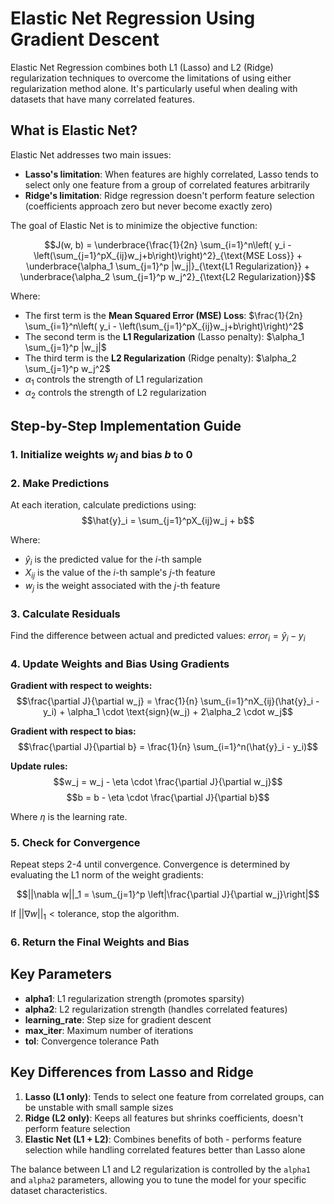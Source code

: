 # Elastic Net Regression Using Gradient Descent

Elastic Net Regression combines both L1 (Lasso) and L2 (Ridge) regularization techniques to overcome the limitations of using either regularization method alone. It's particularly useful when dealing with datasets that have many correlated features.

## What is Elastic Net?

Elastic Net addresses two main issues:
- **Lasso's limitation**: When features are highly correlated, Lasso tends to select only one feature from a group of correlated features arbitrarily
- **Ridge's limitation**: Ridge regression doesn't perform feature selection (coefficients approach zero but never become exactly zero)

The goal of Elastic Net is to minimize the objective function:

$$J(w, b) = \underbrace{\frac{1}{2n} \sum_{i=1}^n\left( y_i - \left(\sum_{j=1}^pX_{ij}w_j+b\right)\right)^2}_{\text{MSE Loss}} + \underbrace{\alpha_1 \sum_{j=1}^p |w_j|}_{\text{L1 Regularization}} + \underbrace{\alpha_2 \sum_{j=1}^p w_j^2}_{\text{L2 Regularization}}$$

Where:
* The first term is the **Mean Squared Error (MSE) Loss**: $\frac{1}{2n} \sum_{i=1}^n\left( y_i - \left(\sum_{j=1}^pX_{ij}w_j+b\right)\right)^2$
* The second term is the **L1 Regularization** (Lasso penalty): $\alpha_1 \sum_{j=1}^p |w_j|$
* The third term is the **L2 Regularization** (Ridge penalty): $\alpha_2 \sum_{j=1}^p w_j^2$
* $\alpha_1$ controls the strength of L1 regularization
* $\alpha_2$ controls the strength of L2 regularization

## Step-by-Step Implementation Guide

### 1. Initialize weights $w_j$ and bias $b$ to 0

### 2. Make Predictions
At each iteration, calculate predictions using:
$$\hat{y}_i = \sum_{j=1}^pX_{ij}w_j + b$$

Where:
- $\hat{y}_i$ is the predicted value for the $i$-th sample
- $X_{ij}$ is the value of the $i$-th sample's $j$-th feature
- $w_j$ is the weight associated with the $j$-th feature

### 3. Calculate Residuals
Find the difference between actual and predicted values: $error_i = \hat{y}_i - y_i$

### 4. Update Weights and Bias Using Gradients

**Gradient with respect to weights:**
$$\frac{\partial J}{\partial w_j} = \frac{1}{n} \sum_{i=1}^nX_{ij}(\hat{y}_i - y_i) + \alpha_1 \cdot \text{sign}(w_j) + 2\alpha_2 \cdot w_j$$

**Gradient with respect to bias:**
$$\frac{\partial J}{\partial b} = \frac{1}{n} \sum_{i=1}^n(\hat{y}_i - y_i)$$

**Update rules:**
$$w_j = w_j - \eta \cdot \frac{\partial J}{\partial w_j}$$
$$b = b - \eta \cdot \frac{\partial J}{\partial b}$$

Where $\eta$ is the learning rate.

### 5. Check for Convergence
Repeat steps 2-4 until convergence. Convergence is determined by evaluating the L1 norm of the weight gradients:

$$||\nabla w||_1 = \sum_{j=1}^p \left|\frac{\partial J}{\partial w_j}\right|$$

If $||\nabla w||_1 < \text{tolerance}$, stop the algorithm.

### 6. Return the Final Weights and Bias

## Key Parameters

- **alpha1**: L1 regularization strength (promotes sparsity)
- **alpha2**: L2 regularization strength (handles correlated features)
- **learning_rate**: Step size for gradient descent
- **max_iter**: Maximum number of iterations
- **tol**: Convergence tolerance
Path
## Key Differences from Lasso and Ridge

1. **Lasso (L1 only)**: Tends to select one feature from correlated groups, can be unstable with small sample sizes
2. **Ridge (L2 only)**: Keeps all features but shrinks coefficients, doesn't perform feature selection
3. **Elastic Net (L1 + L2)**: Combines benefits of both - performs feature selection while handling correlated features better than Lasso alone

The balance between L1 and L2 regularization is controlled by the `alpha1` and `alpha2` parameters, allowing you to tune the model for your specific dataset characteristics.